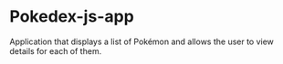 # Pokedex-js-app
Application that displays a list of Pokémon and allows the user to view details for each of them. 
